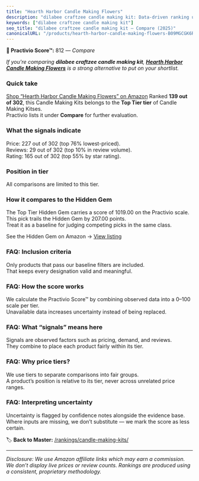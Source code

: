```yaml
---
title: "Hearth Harbor Candle Making Flowers"
description: "dilabee craftzee candle making kit: Data-driven ranking using the Practivio Score™. Positioned by quality, value, demand, findability, momentum."
keywords: ["dilabee craftzee candle making kit"]
seo_title: "dilabee craftzee candle making kit — Compare (2025)"
canonicalURL: "/products/hearth-harbor-candle-making-flowers-B09MGCGK6R/"
---
```


**🛒 Practivio Score™:** 812 — _Compare_


*If you're comparing **dilabee craftzee candle making kit**, **[Hearth Harbor Candle Making Flowers](https://www.amazon.com/dp/B09MGCGK6R?tag=practivio-20)** is a strong alternative to put on your shortlist.*
### Quick take
[Shop “Hearth Harbor Candle Making Flowers” on Amazon](https://www.amazon.com/dp/B09MGCGK6R?tag=practivio-20)
Ranked **139 out of 302**, this Candle Making Kits belongs to the **Top Tier tier** of Candle Making Kitses.  
Practivio lists it under **Compare** for further evaluation.

### What the signals indicate
Price: 227 out of 302 (top 76% lowest-priced).  
Reviews: 29 out of 302 (top 10% in review volume).  
Rating: 165 out of 302 (top 55% by star rating).  

### Position in tier
All comparisons are limited to this tier.

### How it compares to the Hidden Gem
The Top Tier Hidden Gem carries a score of 1019.00 on the Practivio scale.  
This pick trails the Hidden Gem by 207.00 points.  
Treat it as a baseline for judging competing picks in the same class.  

See the Hidden Gem on Amazon → [View listing](https://www.amazon.com/dp/B0BFFY23VX?tag=practivio-20)

### FAQ: Inclusion criteria
Only products that pass our baseline filters are included.  
That keeps every designation valid and meaningful.

### FAQ: How the score works
We calculate the Practivio Score™ by combining observed data into a 0–100 scale per tier.  
Unavailable data increases uncertainty instead of being replaced.

### FAQ: What “signals” means here
Signals are observed factors such as pricing, demand, and reviews.  
They combine to place each product fairly within its tier.

### FAQ: Why price tiers?
We use tiers to separate comparisons into fair groups.  
A product’s position is relative to its tier, never across unrelated price ranges.

### FAQ: Interpreting uncertainty
Uncertainty is flagged by confidence notes alongside the evidence base.  
Where inputs are missing, we don’t substitute — we mark the score as less certain.

<!-- Missing template for Compare/CompareWithinPriceClass -->


🏷️ **Back to Master:** [/rankings/candle-making-kits/](/rankings/candle-making-kits/)

---
_Disclosure: We use Amazon affiliate links which may earn a commission. We don’t display live prices or review counts. Rankings are produced using a consistent, proprietary methodology._
